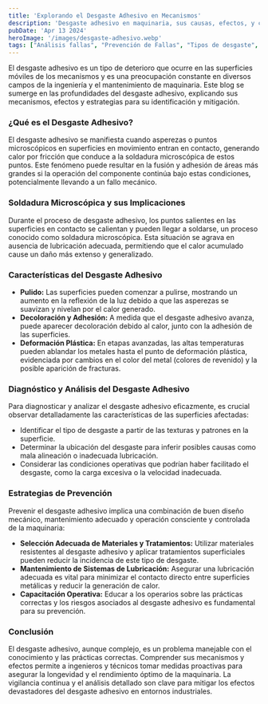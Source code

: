 ```yaml
---
title: 'Explorando el Desgaste Adhesivo en Mecanismos'
description: 'Desgaste adhesivo en maquinaria, sus causas, efectos, y cómo mitigarlo para prevenir fallas mecánicas'
pubDate: 'Apr 13 2024'
heroImage: '/images/desgaste-adhesivo.webp'
tags: ["Análisis fallas", "Prevención de Fallas", "Tipos de desgaste", "Desgaste adhesivo"]
---
```

El desgaste adhesivo es un tipo de deterioro que ocurre en las superficies móviles de los mecanismos y es una preocupación constante en diversos campos de la ingeniería y el mantenimiento de maquinaria. Este blog se sumerge en las profundidades del desgaste adhesivo, explicando sus mecanismos, efectos y estrategias para su identificación y mitigación.

### ¿Qué es el Desgaste Adhesivo?
El desgaste adhesivo se manifiesta cuando asperezas o puntos microscópicos en superficies en movimiento entran en contacto, generando calor por fricción que conduce a la soldadura microscópica de estos puntos. Este fenómeno puede resultar en la fusión y adhesión de áreas más grandes si la operación del componente continúa bajo estas condiciones, potencialmente llevando a un fallo mecánico.

### Soldadura Microscópica y sus Implicaciones
Durante el proceso de desgaste adhesivo, los puntos salientes en las superficies en contacto se calientan y pueden llegar a soldarse, un proceso conocido como soldadura microscópica. Esta situación se agrava en ausencia de lubricación adecuada, permitiendo que el calor acumulado cause un daño más extenso y generalizado.

### Características del Desgaste Adhesivo
- **Pulido:** Las superficies pueden comenzar a pulirse, mostrando un aumento en la reflexión de la luz debido a que las asperezas se suavizan y nivelan por el calor generado.
- **Decoloración y Adhesión:** A medida que el desgaste adhesivo avanza, puede aparecer decoloración debido al calor, junto con la adhesión de las superficies.
- **Deformación Plástica:** En etapas avanzadas, las altas temperaturas pueden ablandar los metales hasta el punto de deformación plástica, evidenciada por cambios en el color del metal (colores de revenido) y la posible aparición de fracturas.
### Diagnóstico y Análisis del Desgaste Adhesivo
Para diagnosticar y analizar el desgaste adhesivo eficazmente, es crucial observar detalladamente las características de las superficies afectadas:

- Identificar el tipo de desgaste a partir de las texturas y patrones en la superficie.
- Determinar la ubicación del desgaste para inferir posibles causas como mala alineación o inadecuada lubricación.
- Considerar las condiciones operativas que podrían haber facilitado el desgaste, como la carga excesiva o la velocidad inadecuada.
### Estrategias de Prevención
Prevenir el desgaste adhesivo implica una combinación de buen diseño mecánico, mantenimiento adecuado y operación consciente y controlada de la maquinaria:

- **Selección Adecuada de Materiales y Tratamientos:** Utilizar materiales resistentes al desgaste adhesivo y aplicar tratamientos superficiales pueden reducir la incidencia de este tipo de desgaste.
- **Mantenimiento de Sistemas de Lubricación:** Asegurar una lubricación adecuada es vital para minimizar el contacto directo entre superficies metálicas y reducir la generación de calor.
- **Capacitación Operativa:** Educar a los operarios sobre las prácticas correctas y los riesgos asociados al desgaste adhesivo es fundamental para su prevención.
### Conclusión
El desgaste adhesivo, aunque complejo, es un problema manejable con el conocimiento y las prácticas correctas. Comprender sus mecanismos y efectos permite a ingenieros y técnicos tomar medidas proactivas para asegurar la longevidad y el rendimiento óptimo de la maquinaria. La vigilancia continua y el análisis detallado son clave para mitigar los efectos devastadores del desgaste adhesivo en entornos industriales.
